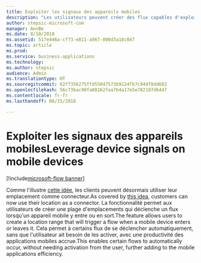 ```yaml
---
title: Exploiter les signaux des appareils mobiles
description: "Les utilisateurs peuvent créer des flux capables d'exploiter des fonctionnalités mobiles tels que le geofencing."
author: stepsic-microsoft-com
manager: AnnBe
ms.date: 8/10/2018
ms.assetid: 517e446a-cf73-e811-a967-000d3a18c047
ms.topic: article
ms.prod: 
ms.service: business-applications
ms.technology: 
ms.author: stepsic
audience: Admin
ms.translationtype: HT
ms.sourcegitcommit: 62ff356275ffd55047573b9224fb7c94df8dd602
ms.openlocfilehash: 56c73bac90fa88162faa7b4a17e5e782107db447
ms.contentlocale: fr-fr
ms.lasthandoff: 08/15/2018

---
```

# <a name="leverage-device-signals-on-mobile-devices"></a><span data-ttu-id="00b02-103">Exploiter les signaux des appareils mobiles</span><span class="sxs-lookup"><span data-stu-id="00b02-103">Leverage device signals on mobile devices</span></span>

[!include[microsoft-flow banner](../includes/microsoft-flow.md)]




<span data-ttu-id="00b02-104">Comme l'illustre [cette idée](https://powerusers.microsoft.com/t5/Flow-Ideas/Microsoft-Forms-Trigger-Geo-Fencing/idi-p/69825), les clients peuvent désormais utiliser leur emplacement comme connecteur.</span><span class="sxs-lookup"><span data-stu-id="00b02-104">As covered by [this idea](https://powerusers.microsoft.com/t5/Flow-Ideas/Microsoft-Forms-Trigger-Geo-Fencing/idi-p/69825), customers can now use their location as a connector.</span></span> <span data-ttu-id="00b02-105">La fonctionnalité permet aux utilisateurs de créer une plage d'emplacements qui déclenche un flux lorsqu'un appareil mobile y entre ou en sort.</span><span class="sxs-lookup"><span data-stu-id="00b02-105">The feature allows users to create a location range that will trigger a flow when a mobile device enters or leaves it.</span></span> <span data-ttu-id="00b02-106">Cela permet à certains flux de se déclencher automatiquement, sans que l'utilisateur ait besoin de les activer, avec une productivité des applications mobiles accrue.</span><span class="sxs-lookup"><span data-stu-id="00b02-106">This enables certain flows to automatically occur, without needing activation from the user, further adding to the mobile applications efficiency.</span></span>

